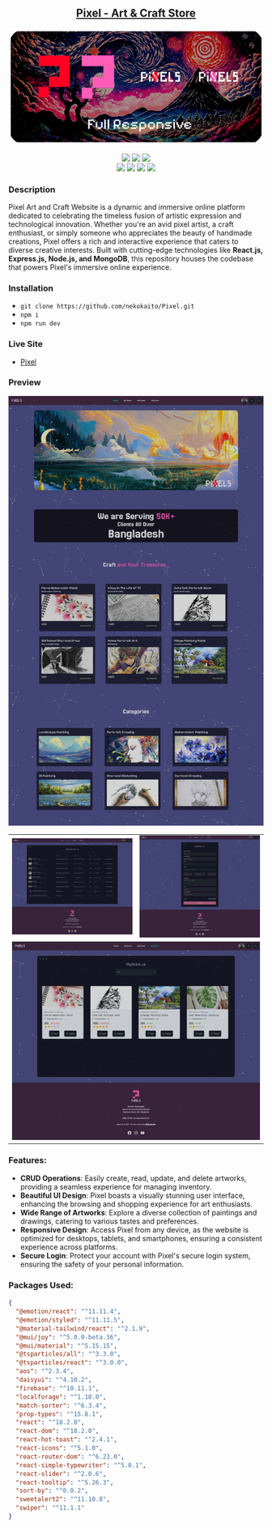 
<h2 align="center"><u>Pixel - Art & Craft Store</u></h2>

![](images/banner.png)
<p align="center">
    <img src="https://img.shields.io/github/stars/nekokaito/Pixel?style=for-the-badge&color=orange">
    <img src="https://img.shields.io/github/forks/nekokaito/Pixel?style=for-the-badge&color=purple">
    <img src="https://img.shields.io/github/contributors/nekokaito/Pixel?style=for-the-badge&color=cyan">
<br>
    <img src="https://img.shields.io/badge/Author-Siddiq Sazzad-magenta?style=flat-square">
    <img src="https://img.shields.io/badge/Open%20Source-Yes-orange?style=flat-square">
    <img src="https://img.shields.io/badge/Maintained-Yes-cyan?style=flat-square">
    <img src="https://img.shields.io/badge/Written%20In-React.js-blue?style=flat-square">
</p>

### Description
Pixel Art and Craft Website is a dynamic and immersive online platform dedicated to celebrating the timeless fusion of artistic expression and technological innovation. Whether you're an avid pixel artist, a craft enthusiast, or simply someone who appreciates the beauty of handmade creations, Pixel offers a rich and interactive experience that caters to diverse creative interests. Built with cutting-edge technologies like **React.js, Express.js, Node.js, and MongoDB**, this repository houses the codebase that powers Pixel's immersive online experience.

### Installation
 - `git clone https://github.com/nekokaito/Pixel.git`
 - `npm i `
 - `npm run dev`


### Live Site 
-  [Pixel](https://pixelshopbd.vercel.app/)


### Preview

![](images/Home.png)
<table style="width: 100%;">
  <tr>
    <td style="width: 50%;">
      <img src="images/Pic1.png" style="width: 100%;">
    </td>
    <td style="width: 50%;">
      <img src="images/Pic2.png" style="width: 100%;">
    </td>
  </tr>
  <tr>
    <td colspan="2" style="width: 50%;">
      <img src="images/Pic3.png" style="width: 100%;">
    </td>
  </tr>
</table>


### Features:
- **CRUD Operations**: Easily create, read, update, and delete artworks, providing a seamless experience for managing inventory.
- **Beautiful UI Design**: Pixel boasts a visually stunning user interface, enhancing the browsing and shopping experience for art enthusiasts.
- **Wide Range of Artworks**: Explore a diverse collection of paintings and drawings, catering to various tastes and preferences.
- **Responsive Design**: Access Pixel from any device, as the website is optimized for desktops, tablets, and smartphones, ensuring a consistent experience across platforms.
- **Secure Login**: Protect your account with Pixel's secure login system, ensuring the safety of your personal information.

### Packages Used:
```json
{
  "@emotion/react": "^11.11.4",
  "@emotion/styled": "^11.11.5",
  "@material-tailwind/react": "^2.1.9",
  "@mui/joy": "^5.0.0-beta.36",
  "@mui/material": "^5.15.15",
  "@tsparticles/all": "^3.3.0",
  "@tsparticles/react": "^3.0.0",
  "aos": "^2.3.4",
  "daisyui": "^4.10.2",
  "firebase": "^10.11.1",
  "localforage": "^1.10.0",
  "match-sorter": "^6.3.4",
  "prop-types": "^15.8.1",
  "react": "^18.2.0",
  "react-dom": "^18.2.0",
  "react-hot-toast": "^2.4.1",
  "react-icons": "^5.1.0",
  "react-router-dom": "^6.23.0",
  "react-simple-typewriter": "^5.0.1",
  "react-slider": "^2.0.6",
  "react-tooltip": "^5.26.3",
  "sort-by": "^0.0.2",
  "sweetalert2": "^11.10.8",
  "swiper": "^11.1.1"
}
```
